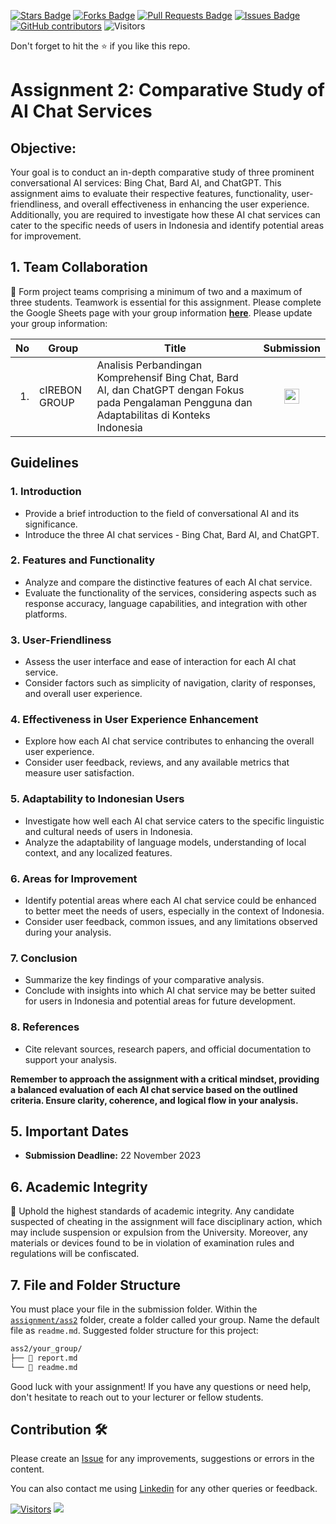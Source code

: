 <a href="https://github.com/drshahizan/AI-Innovation/stargazers"><img src="https://img.shields.io/github/stars/drshahizan/AI-Innovation" alt="Stars Badge"/></a>
<a href="https://github.com/drshahizan/AI-Innovation/network/members"><img src="https://img.shields.io/github/forks/drshahizan/AI-Innovation" alt="Forks Badge"/></a>
<a href="https://github.com/drshahizan/AI-Innovation/pulls"><img src="https://img.shields.io/github/issues-pr/drshahizan/AI-Innovation" alt="Pull Requests Badge"/></a>
<a href="https://github.com/drshahizan/AI-Innovation"><img src="https://img.shields.io/github/issues/drshahizan/AI-Innovation" alt="Issues Badge"/></a>
<a href="https://github.com/drshahizan/AI-Innovation/graphs/contributors"><img alt="GitHub contributors" src="https://img.shields.io/github/contributors/drshahizan/AI-Innovation?color=2b9348"></a>
![Visitors](https://api.visitorbadge.io/api/visitors?path=https%3A%2F%2Fgithub.com%2Fdrshahizan%2FAI-Innovation&labelColor=%23d9e3f0&countColor=%23697689&style=flat)

Don't forget to hit the :star: if you like this repo.

# Assignment 2: Comparative Study of AI Chat Services

## Objective:
Your goal is to conduct an in-depth comparative study of three prominent conversational AI services: Bing Chat, Bard AI, and ChatGPT. This assignment aims to evaluate their respective features, functionality, user-friendliness, and overall effectiveness in enhancing the user experience. Additionally, you are required to investigate how these AI chat services can cater to the specific needs of users in Indonesia and identify potential areas for improvement.

## 1. Team Collaboration
🚀 Form project teams comprising a minimum of two and a maximum of three students. Teamwork is essential for this assignment. Please complete the Google Sheets page with your group information [**here**](https://docs.google.com/spreadsheets/d/1tAnUHQd5M5c7zkO8qUQbfIthm5echltQCH52H2UBGr4/edit#gid=1640371957). Please update your group information:

| No | Group |  Title | Submission | 
| -----: |  ------ | ----- |  :-----: |  
| 1. | cIREBON GROUP  |  Analisis Perbandingan Komprehensif Bing Chat, Bard AI, dan ChatGPT dengan Fokus pada Pengalaman Pengguna dan Adaptabilitas di Konteks Indonesia |<a href="./sample/readme.md" ><img src="../../images/answer.png" width="24px" height="24px" ></a> | 


## Guidelines

### 1. Introduction
   - Provide a brief introduction to the field of conversational AI and its significance.
   - Introduce the three AI chat services - Bing Chat, Bard AI, and ChatGPT.

### 2. Features and Functionality
   - Analyze and compare the distinctive features of each AI chat service.
   - Evaluate the functionality of the services, considering aspects such as response accuracy, language capabilities, and integration with other platforms.

### 3. User-Friendliness
   - Assess the user interface and ease of interaction for each AI chat service.
   - Consider factors such as simplicity of navigation, clarity of responses, and overall user experience.

### 4. Effectiveness in User Experience Enhancement
   - Explore how each AI chat service contributes to enhancing the overall user experience.
   - Consider user feedback, reviews, and any available metrics that measure user satisfaction.

### 5. Adaptability to Indonesian Users
   - Investigate how well each AI chat service caters to the specific linguistic and cultural needs of users in Indonesia.
   - Analyze the adaptability of language models, understanding of local context, and any localized features.

### 6. Areas for Improvement
   - Identify potential areas where each AI chat service could be enhanced to better meet the needs of users, especially in the context of Indonesia.
   - Consider user feedback, common issues, and any limitations observed during your analysis.

### 7. Conclusion
   - Summarize the key findings of your comparative analysis.
   - Conclude with insights into which AI chat service may be better suited for users in Indonesia and potential areas for future development.

### 8. References
   - Cite relevant sources, research papers, and official documentation to support your analysis.

**Remember to approach the assignment with a critical mindset, providing a balanced evaluation of each AI chat service based on the outlined criteria. Ensure clarity, coherence, and logical flow in your analysis.**

## 5. Important Dates
- **Submission Deadline:** 22 November 2023

## 6. Academic Integrity
🚫 Uphold the highest standards of academic integrity. Any candidate suspected of cheating in the assignment will face disciplinary action, which may include suspension or expulsion from the University. Moreover, any materials or devices found to be in violation of examination rules and regulations will be confiscated.

## 7. File and Folder Structure 

You must place your file in the submission folder. Within the [`assignment/ass2`](https://github.com/drshahizan/AI-Innovation/edit/main/assignment/ass2) folder, create a folder called your group. Name the default file as `readme.md`. Suggested folder structure for this project:

```html
ass2/your_group/
├── 📄 report.md
└── 📄 readme.md
```

Good luck with your assignment! If you have any questions or need help, don't hesitate to reach out to your lecturer or fellow students.


## Contribution 🛠️
Please create an [Issue](https://github.com/drshahizan/AI-Innovation/issues) for any improvements, suggestions or errors in the content.

You can also contact me using [Linkedin](https://www.linkedin.com/in/drshahizan/) for any other queries or feedback.

[![Visitors](https://api.visitorbadge.io/api/visitors?path=https%3A%2F%2Fgithub.com%2Fdrshahizan&labelColor=%23697689&countColor=%23555555&style=plastic)](https://visitorbadge.io/status?path=https%3A%2F%2Fgithub.com%2Fdrshahizan)
![](https://hit.yhype.me/github/profile?user_id=81284918)
